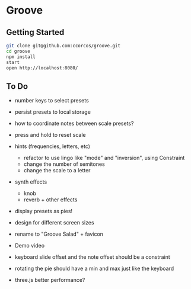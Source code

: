 # Groove

## Getting Started

```sh
git clone git@github.com:ccorcos/groove.git
cd groove
npm install
start
open http://localhost:8080/
```

## To Do

- number keys to select presets
- persist presets to local storage
- how to coordinate notes between scale presets?
- press and hold to reset scale
- hints (frequencies, letters, etc)
  - refactor to use lingo like "mode" and "inversion", using Constraint
  - change the number of semitones
  - change the scale to a letter
- synth effects
  - knob
  - reverb + other effects
- display presets as pies!

- design for different screen sizes

- rename to "Groove Salad" + favicon
- Demo video
- keyboard slide offset and the note offset should be a constraint
- rotating the pie should have a min and max just like the keyboard

- three.js better performance?
